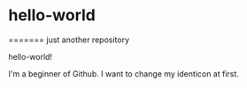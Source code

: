 # hello-world
=======
just another repository

hello-world!

I'm a beginner of Github.
I want to change my identicon at first.


